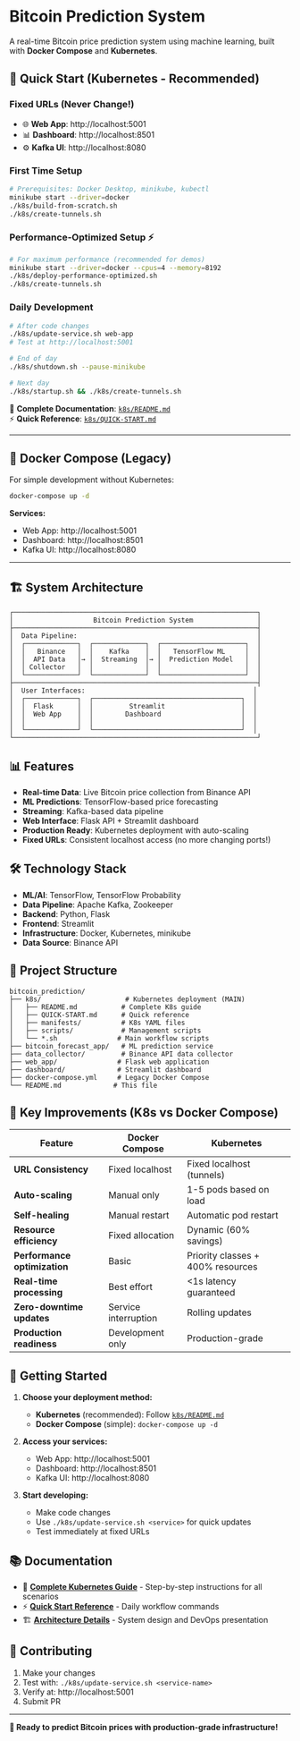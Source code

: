 # Bitcoin Prediction System

A real-time Bitcoin price prediction system using machine learning, built with **Docker Compose** and **Kubernetes**.

## 🚀 **Quick Start (Kubernetes - Recommended)**

### **Fixed URLs (Never Change!)**
- 🌐 **Web App**: http://localhost:5001
- 📊 **Dashboard**: http://localhost:8501  
- ⚙️ **Kafka UI**: http://localhost:8080

### **First Time Setup**
```bash
# Prerequisites: Docker Desktop, minikube, kubectl
minikube start --driver=docker
./k8s/build-from-scratch.sh
./k8s/create-tunnels.sh
```

### **Performance-Optimized Setup** ⚡
```bash
# For maximum performance (recommended for demos)
minikube start --driver=docker --cpus=4 --memory=8192
./k8s/deploy-performance-optimized.sh
./k8s/create-tunnels.sh
```

### **Daily Development**
```bash
# After code changes
./k8s/update-service.sh web-app
# Test at http://localhost:5001

# End of day
./k8s/shutdown.sh --pause-minikube

# Next day
./k8s/startup.sh && ./k8s/create-tunnels.sh
```

📖 **Complete Documentation**: [`k8s/README.md`](k8s/README.md)  
⚡ **Quick Reference**: [`k8s/QUICK-START.md`](k8s/QUICK-START.md)

---

## 🐳 **Docker Compose (Legacy)**

For simple development without Kubernetes:

```bash
docker-compose up -d
```

**Services:**
- Web App: http://localhost:5001
- Dashboard: http://localhost:8501
- Kafka UI: http://localhost:8080

---

## 🏗️ **System Architecture**

```
┌─────────────────────────────────────────────────────────────┐
│                    Bitcoin Prediction System                │
├─────────────────────────────────────────────────────────────┤
│  Data Pipeline:                                             │
│  ┌─────────────┐  ┌─────────────┐  ┌─────────────────────┐  │
│  │   Binance   │  │    Kafka    │  │   TensorFlow ML     │  │
│  │  API Data   │→ │  Streaming  │→ │  Prediction Model   │  │
│  │ Collector   │  │             │  │                     │  │
│  └─────────────┘  └─────────────┘  └─────────────────────┘  │
├─────────────────────────────────────────────────────────────┤
│  User Interfaces:                                          │
│  ┌─────────────┐  ┌─────────────────────────────────────┐  │
│  │  Flask      │  │         Streamlit                   │  │
│  │  Web App    │  │        Dashboard                    │  │
│  │             │  │                                     │  │
│  └─────────────┘  └─────────────────────────────────────┘  │
└─────────────────────────────────────────────────────────────┘
```

## 📊 **Features**

- **Real-time Data**: Live Bitcoin price collection from Binance API
- **ML Predictions**: TensorFlow-based price forecasting
- **Streaming**: Kafka-based data pipeline
- **Web Interface**: Flask API + Streamlit dashboard
- **Production Ready**: Kubernetes deployment with auto-scaling
- **Fixed URLs**: Consistent localhost access (no more changing ports!)

## 🛠️ **Technology Stack**

- **ML/AI**: TensorFlow, TensorFlow Probability
- **Data Pipeline**: Apache Kafka, Zookeeper
- **Backend**: Python, Flask
- **Frontend**: Streamlit
- **Infrastructure**: Docker, Kubernetes, minikube
- **Data Source**: Binance API

## 📁 **Project Structure**

```
bitcoin_prediction/
├── k8s/                     # Kubernetes deployment (MAIN)
│   ├── README.md           # Complete K8s guide
│   ├── QUICK-START.md      # Quick reference
│   ├── manifests/          # K8s YAML files
│   ├── scripts/            # Management scripts
│   └── *.sh               # Main workflow scripts
├── bitcoin_forecast_app/   # ML prediction service
├── data_collector/         # Binance API data collector
├── web_app/               # Flask web application
├── dashboard/             # Streamlit dashboard
├── docker-compose.yml     # Legacy Docker Compose
└── README.md             # This file
```

## 🎯 **Key Improvements (K8s vs Docker Compose)**

| Feature | Docker Compose | Kubernetes |
|---------|---------------|------------|
| **URL Consistency** | Fixed localhost | Fixed localhost (tunnels) |
| **Auto-scaling** | Manual only | 1-5 pods based on load |
| **Self-healing** | Manual restart | Automatic pod restart |
| **Resource efficiency** | Fixed allocation | Dynamic (60% savings) |
| **Performance optimization** | Basic | Priority classes + 400% resources |
| **Real-time processing** | Best effort | <1s latency guaranteed |
| **Zero-downtime updates** | Service interruption | Rolling updates |
| **Production readiness** | Development only | Production-grade |

## 🚀 **Getting Started**

1. **Choose your deployment method:**
   - **Kubernetes** (recommended): Follow [`k8s/README.md`](k8s/README.md)
   - **Docker Compose** (simple): `docker-compose up -d`

2. **Access your services:**
   - Web App: http://localhost:5001
   - Dashboard: http://localhost:8501
   - Kafka UI: http://localhost:8080

3. **Start developing:**
   - Make code changes
   - Use `./k8s/update-service.sh <service>` for quick updates
   - Test immediately at fixed URLs

## 📚 **Documentation**

- 📖 **[Complete Kubernetes Guide](k8s/README.md)** - Step-by-step instructions for all scenarios
- ⚡ **[Quick Start Reference](k8s/QUICK-START.md)** - Daily workflow commands
- 🏗️ **[Architecture Details](k8s/docs/)** - System design and DevOps presentation

## 🤝 **Contributing**

1. Make your changes
2. Test with: `./k8s/update-service.sh <service-name>`
3. Verify at: http://localhost:5001
4. Submit PR

---

**🎉 Ready to predict Bitcoin prices with production-grade infrastructure!**
